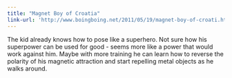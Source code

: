 ```yaml
---
title: "Magnet Boy of Croatia"
link-url: 'http://www.boingboing.net/2011/05/19/magnet-boy-of-croati.html'
---
```

<p>The kid already knows how to pose like a superhero. Not sure how his superpower can be used for good - seems more like a power that would work against him. Maybe with more training he can learn how to reverse the polarity of his magnetic attraction and start repelling metal objects as he walks around.</p>
